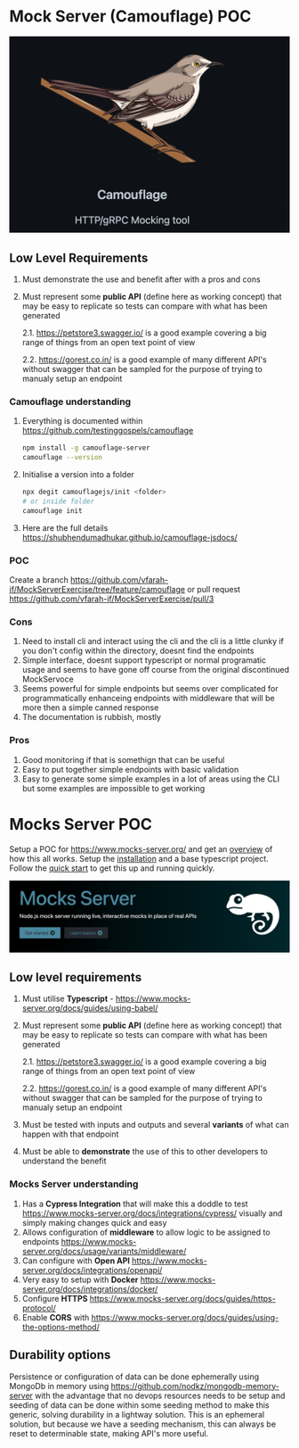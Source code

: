 # **Mock Server (Camouflage) POC**

![image-20221129223950617](./images/comouflage.png)

## Low Level Requirements

1. Must demonstrate the use and benefit after with a pros and cons

2. Must represent some **public API** (define here as working concept) that may be easy to replicate so tests can compare with what has been generated

   2.1. https://petstore3.swagger.io/ is a good example covering a big range of things from an open text point of view

   2.2. https://gorest.co.in/ is a good example of many different API's without swagger that can be sampled for the purpose of trying to manualy setup an endpoint

### Camouflage understanding

1. Everything is documented within https://github.com/testinggospels/camouflage

   ```bash
   npm install -g camouflage-server
   camouflage --version
   ```

2. Initialise a version into a folder

   ```bash
   npx degit camouflagejs/init <folder>
   # or inside folder 
   camouflage init
   ```

3. Here are the full details https://shubhendumadhukar.github.io/camouflage-jsdocs/

### POC

Create a branch https://github.com/vfarah-if/MockServerExercise/tree/feature/camouflage or pull request https://github.com/vfarah-if/MockServerExercise/pull/3 

### Cons

1. Need to install cli and interact using the cli and the cli is a little clunky if you don't config within the directory, doesnt find the endpoints
2. Simple interface, doesnt support typescript or normal programatic usage and seems to have gone off course from the original discontinued MockServoce
3. Seems powerful for simple endpoints but seems over complicated for programmatically enhanceing endpoints with middleware that will be more then a simple canned response
4. The documentation is rubbish, mostly

### Pros

1. Good monitoring if that is somethign that can be useful
2. Easy to put together simple endpoints with basic validation
3. Easy to generate some simple examples in a lot of areas using the CLI but some examples are impossible to get working



# Mocks Server POC

Setup a POC for  https://www.mocks-server.org/ and get an [overview](https://www.mocks-server.org/docs/overview/) of how this all works. Setup the [installation](https://www.mocks-server.org/docs/installation/) and a base typescript project. Follow the [quick start](https://www.mocks-server.org/docs/quick-start/) to get this up and running quickly.

![Mocks Server](./images/mocks-server.png)

## Low level requirements

1. Must utilise **Typescript** - https://www.mocks-server.org/docs/guides/using-babel/
2. Must represent some **public API** (define here as working concept) that may be easy to replicate so tests can compare with what has been generated

   2.1. https://petstore3.swagger.io/ is a good example covering a big range of things from an open text point of view

   2.2. https://gorest.co.in/ is a good example of many different API's without swagger that can be sampled for the purpose of trying to manualy setup an endpoint
3. Must be tested with inputs and outputs and several **variants** of what can happen with that endpoint
4. Must be able to **demonstrate** the use of this to other developers to understand the benefit

### Mocks Server understanding

1. Has a **Cypress Integration** that will make this a doddle to test https://www.mocks-server.org/docs/integrations/cypress/ visually and simply making changes quick and easy
2. Allows configuration of **middleware** to allow logic to be assigned to endpoints https://www.mocks-server.org/docs/usage/variants/middleware/
3. Can configure with **Open API** https://www.mocks-server.org/docs/integrations/openapi/
4. Very easy to setup with **Docker** https://www.mocks-server.org/docs/integrations/docker/
5. Configure **HTTPS** https://www.mocks-server.org/docs/guides/https-protocol/
6. Enable **CORS** with https://www.mocks-server.org/docs/guides/using-the-options-method/



## Durability options

Persistence or configuration of data can be done ephemerally using MongoDb in memory using https://github.com/nodkz/mongodb-memory-server with the advantage that no devops resources needs to be setup and seeding of data can be done within some seeding method to make this generic, solving durability in a lightway solution. This is an ephemeral solution, but because we have a seeding mechanism, this can always be reset to determinable state, making API's more useful.
